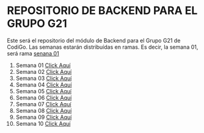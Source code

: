 # REPOSITORIO DE BACKEND PARA EL GRUPO G21

Este será el repositorio del módulo de Backend para el Grupo G21 de CodiGo. Las semanas estarán distribuídas en ramas. Es decir, la semana 01, será rama <a href="https://www.google.com">senana 01</a>

1. Semana 01 <a href="https://www.google.com">Click Aquí</a>
2. Semana 02 <a href="https://www.google.com">Click Aquí</a>
3. Semana 03 <a href="https://www.google.com">Click Aquí</a>
4. Semana 04 <a href="https://www.google.com">Click Aquí</a>
5. Semana 05 <a href="https://www.google.com">Click Aquí</a>
6. Semana 06 <a href="https://www.google.com">Click Aquí</a>
7. Semana 07 <a href="https://www.google.com">Click Aquí</a>
8. Semana 08 <a href="https://www.google.com">Click Aquí</a>
9. Semana 09 <a href="https://www.google.com">Click Aquí</a>
10. Semana 10 <a href="https://www.google.com">Click Aquí</a>